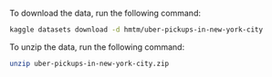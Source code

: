 To download the data, run the following command:
```bash
kaggle datasets download -d hmtm/uber-pickups-in-new-york-city
```

To unzip the data, run the following command:
```bash
unzip uber-pickups-in-new-york-city.zip
```


